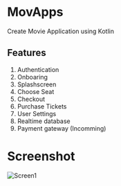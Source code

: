 # MovApps
Create Movie Application using Kotlin 

## Features
1. Authentication
2. Onboaring
3. Splashscreen
4. Choose Seat
5. Checkout
6. Purchase Tickets
7. User Settings
8. Realtime database
9. Payment gateway (Incomming)

# Screenshot
![Screen1](https://lh3.googleusercontent.com/-IVeUGpfao34RgmP7REUtHc2BErK_aLqQGSyqS1iWo4fgWkPoaKqbbHhNHzMUYaBZvnl_zKtwYDaWds1mlUfnHhKMR0BPMdR4YRdQxw_7j9v-iHavWt8jlx0ZWpKuBhioICwUodMtsd8hMjyMZyNbzqNJGSv7hyIKiDWXiqHGh80ZmrJAXXeydA2AsY7wJsugC7FFJUE3k15VuASkm7Tiez3TLdPAR7fzK8pEsPx74iqzgRqwvlIO5ebaUlctnQgKuyUqJbB32e5goIR8df9P8DwzdR-3MB5JL0J38WrBzZM19F84f387AExTCy6NfylgrBgnGDKeoAVqUrct0nKX2g-ZcC6bPIpBUNf_pZI-onqsU-QRauRP8sfNElaCP2yck7_Hns0iMlmSRTUiCC6ooi1tQKeAGDcCPo67FTdMKGzXpyoM0mX5D11mAScNYunpQbkbwkqUVhuIihshdzcYFRGvUIfbv1QdlnK0qXza8-snM0iEZLSBVL0WZrzA9BCfs_PKJKy8vu2Mf0TpfzeNHp6bUppA3t1lBbyWnkUsWPhodIfHEtMIqDxJDf3xSRI3ENQrxnHj8YpsMrqO-M5VjPrydlkHU8czuhRqp_cmq53nd2OX95BRqAteg7AS-jvpXfaafMxA7dAC9cZCLBCc_HybOf3BwEQi76KBeld8cqQGOPayijb-g=w376-h667-no)
